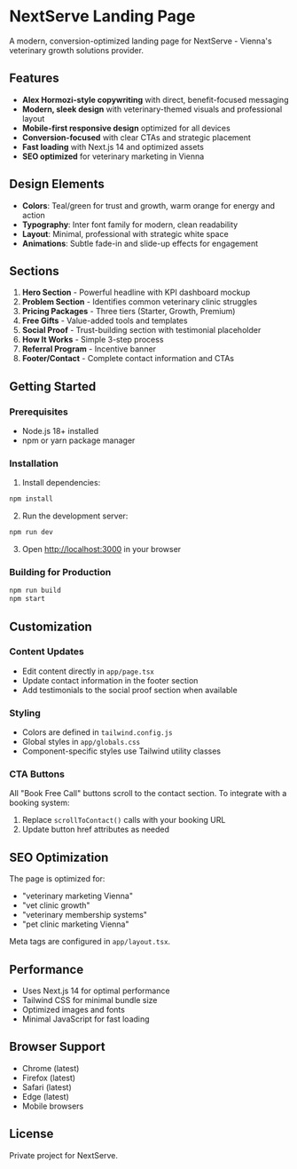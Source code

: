 # NextServe Landing Page

A modern, conversion-optimized landing page for NextServe - Vienna's veterinary growth solutions provider.

## Features

- **Alex Hormozi-style copywriting** with direct, benefit-focused messaging
- **Modern, sleek design** with veterinary-themed visuals and professional layout
- **Mobile-first responsive design** optimized for all devices
- **Conversion-focused** with clear CTAs and strategic placement
- **Fast loading** with Next.js 14 and optimized assets
- **SEO optimized** for veterinary marketing in Vienna

## Design Elements

- **Colors**: Teal/green for trust and growth, warm orange for energy and action
- **Typography**: Inter font family for modern, clean readability
- **Layout**: Minimal, professional with strategic white space
- **Animations**: Subtle fade-in and slide-up effects for engagement

## Sections

1. **Hero Section** - Powerful headline with KPI dashboard mockup
2. **Problem Section** - Identifies common veterinary clinic struggles
3. **Pricing Packages** - Three tiers (Starter, Growth, Premium)
4. **Free Gifts** - Value-added tools and templates
5. **Social Proof** - Trust-building section with testimonial placeholder
6. **How It Works** - Simple 3-step process
7. **Referral Program** - Incentive banner
8. **Footer/Contact** - Complete contact information and CTAs

## Getting Started

### Prerequisites

- Node.js 18+ installed
- npm or yarn package manager

### Installation

1. Install dependencies:
```bash
npm install
```

2. Run the development server:
```bash
npm run dev
```

3. Open [http://localhost:3000](http://localhost:3000) in your browser

### Building for Production

```bash
npm run build
npm start
```

## Customization

### Content Updates
- Edit content directly in `app/page.tsx`
- Update contact information in the footer section
- Add testimonials to the social proof section when available

### Styling
- Colors are defined in `tailwind.config.js`
- Global styles in `app/globals.css`
- Component-specific styles use Tailwind utility classes

### CTA Buttons
All "Book Free Call" buttons scroll to the contact section. To integrate with a booking system:
1. Replace `scrollToContact()` calls with your booking URL
2. Update button href attributes as needed

## SEO Optimization

The page is optimized for:
- "veterinary marketing Vienna"
- "vet clinic growth"
- "veterinary membership systems"
- "pet clinic marketing Vienna"

Meta tags are configured in `app/layout.tsx`.

## Performance

- Uses Next.js 14 for optimal performance
- Tailwind CSS for minimal bundle size
- Optimized images and fonts
- Minimal JavaScript for fast loading

## Browser Support

- Chrome (latest)
- Firefox (latest)
- Safari (latest)
- Edge (latest)
- Mobile browsers

## License

Private project for NextServe.
